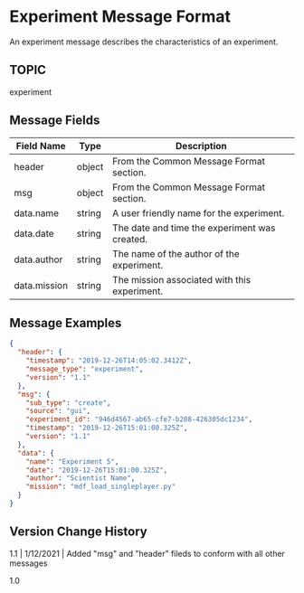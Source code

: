 # Experiment Message Format
An experiment message describes the characteristics of an experiment.  

## TOPIC

experiment

## Message Fields

| Field Name | Type | Description|
 --- | --- | ---
| header | object | From the Common Message Format section.
| msg | object | From the Common Message Format section.
| data.name | string | A user friendly name for the experiment.
| data.date | string | The date and time the experiment was created.
| data.author | string | The name of the author of the experiment.
| data.mission | string | The mission associated with this experiment.

## Message Examples
```json
{
  "header": {
    "timestamp": "2019-12-26T14:05:02.3412Z",
    "message_type": "experiment",
    "version": "1.1"
  },
  "msg": {
    "sub_type": "create",
    "source": "gui",
    "experiment_id": "946d4567-ab65-cfe7-b208-426305dc1234",
    "timestamp": "2019-12-26T15:01:00.325Z",
    "version": "1.1"
  },
  "data": {
    "name": "Experiment 5",
    "date": "2019-12-26T15:01:00.325Z",
    "author": "Scientist Name",
    "mission": "mdf_load_singleplayer.py"
  }
}
```
## Version Change History
 
1.1 | 1/12/2021 | Added "msg" and "header" fileds to conform with all other messages 

1.0 